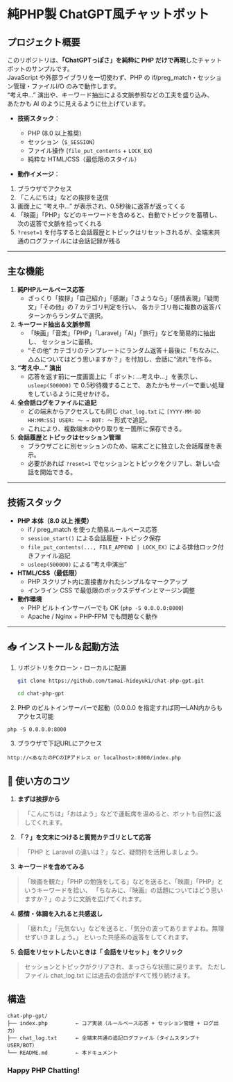 #  純PHP製 ChatGPT風チャットボット

## プロジェクト概要
このリポジトリは、**「ChatGPTっぽさ」を純粋に PHP だけで再現**したチャットボットのサンプルです。  
JavaScript や外部ライブラリを一切使わず、PHP の if/preg_match・セッション管理・ファイルI/O のみで動作します。  
“考え中…” 演出や、キーワード抽出による文脈参照などの工夫を盛り込み、  
あたかも AI のように見えるように仕上げています。

- **技術スタック**：
    - PHP (8.0 以上推奨)
    - セッション（`$_SESSION`）
    - ファイル操作 (`file_put_contents` + `LOCK_EX`)
    - 純粋な HTML/CSS（最低限のスタイル）

- **動作イメージ**：
1. ブラウザでアクセス
2. 「こんにちは」などの挨拶を送信
3. 画面上に “考え中…” が表示され、0.5秒後に返答が返ってくる
4. 「映画」「PHP」などのキーワードを含めると、自動でトピックを蓄積し、次の返答で文脈を拾ってくれる
5. `?reset=1` を付与すると会話履歴とトピックはリセットされるが、全端末共通のログファイルには会話記録が残る

---

##  主な機能
1. **純PHPルールベース応答**
    - ざっくり「挨拶」「自己紹介」「感謝」「さようなら」「感情表現」「疑問文」「その他」の７カテゴリ判定を行い、
      各カテゴリ毎に複数の返答パターンからランダムで選択。
2. **キーワード抽出＆文脈参照**
    - 「映画」「音楽」「PHP」「Laravel」「AI」「旅行」などを簡易的に抽出し、
      セッションに蓄積。
    - “その他” カテゴリのテンプレートにランダム返答＋最後に「ちなみに、△△についてはどう思いますか？」を付加し、会話に“流れ”を作る。
3. **“考え中…” 演出**
    - 応答を返す前に一度画面上に「 ボット: …考え中…」を表示し、`usleep(500000)` で 0.5秒待機することで、
      あたかもサーバーで重い処理をしているように見せかける。
4. **全会話ログをファイルに追記**
    - どの端末からアクセスしても同じ `chat_log.txt` に `[YYYY-MM-DD HH:MM:SS] USER: 〜 → BOT: 〜` 形式で追記。
    - これにより、複数端末のやり取りを一箇所に保存できる。
5. **会話履歴とトピックはセッション管理**
    - ブラウザごとに別セッションのため、端末ごとに独立した会話履歴を表示。
    - 必要があれば `?reset=1` でセッションとトピックをクリアし、新しい会話を開始できる。

---

##  技術スタック
- **PHP 本体（8.0 以上 推奨）**
    - if / preg_match を使った簡易ルールベース応答
    - `session_start()` による会話履歴・トピック保存
    - `file_put_contents(..., FILE_APPEND | LOCK_EX)` による排他ロック付きファイル追記
    - `usleep(500000)` による“考え中演出”
- **HTML/CSS（最低限）**
    - PHP スクリプト内に直接書かれたシンプルなマークアップ
    - インライン CSS で最低限のボックスデザインとマージン調整
- **動作環境**
    - PHP ビルトインサーバーでも OK (`php -S 0.0.0.0:8000`)
    - Apache / Nginx + PHP-FPM でも問題なく動作

---

## 📥 インストール＆起動方法

1. リポジトリをクローン・ローカルに配置
   ```bash
   git clone https://github.com/tamai-hideyuki/chat-php-gpt.git
   
   cd chat-php-gpt
    ```
   
2. PHP のビルトインサーバーで起動（0.0.0.0 を指定すれば同一LAN内からもアクセス可能
```
php -S 0.0.0.0:8000
```

3. ブラウザで下記URLにアクセス
```
http://<あなたのPCのIPアドレス or localhost>:8000/index.php
```

## 🎯 使い方のコツ
1. **まずは挨拶から**  

 >「こんにちは」「おはよう」などで運転席を温めると、ボットも自然に返してくれます。

2. **「？」を文末につけると質問カテゴリとして応答**

>「PHP と Laravel の違いは？」など、疑問符を活用しましょう。

3. **キーワードを含めてみる**

>「映画を観た」「PHP の勉強をしてる」などを送ると、「映画」「PHP」というキーワードを拾い、
「ちなみに、『映画』の話題についてはどう思いますか？」のように文脈を広げてくれます。

4. **感情・体調を入れると共感返し**

>「疲れた」「元気ない」などを送ると、「気分の波ってありますよね。無理せずいきましょう。」
といった共感系の返答をしてくれます。

5. **会話をリセットしたいときは「 会話をリセット」をクリック**

>セッションとトピックがクリアされ、まっさらな状態に戻ります。
ただしファイル chat_log.txt には過去の会話がすべて残り続けます。

## 構造
```
chat-php-gpt/
├── index.php         ← コア実装（ルールベース応答 + セッション管理 + ログ出力）
├── chat_log.txt      ← 全端末共通の追記ログファイル（タイムスタンプ＋USER/BOT）
└── README.md         ← 本ドキュメント
```

### Happy PHP Chatting!
